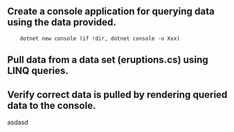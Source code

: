 ## Create a console application for querying data using the data provided.

        dotnet new console (if !dir, dotnet console -o Xxx)

## Pull data from a data set (eruptions.cs) using LINQ queries.


## Verify correct data is pulled by rendering queried data to the console.

asdasd